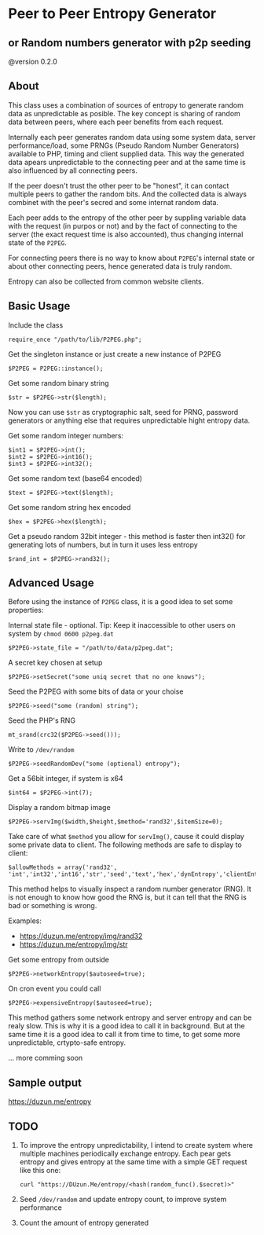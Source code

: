 
# Peer to Peer Entropy Generator
## or Random numbers generator with p2p seeding
@version 0.2.0

## About

This class uses a combination of sources of entropy to generate random data as unpredictable as posible. 
The key concept is sharing of random data between peers, where each peer benefits from each request.

Internally each peer generates random data using some system data, server performance/load, some PRNGs (Pseudo Random Number Generators) available to PHP, timing and client supplied data. This way the generated data apears unpredictable to the connecting peer and at the same time is also influenced by all connecting peers.

If the peer doesn't trust the other peer to be "honest", it can contact multiple peers to gather the random bits. And the collected data is always combinet with the peer's secred and some internat random data.

Each peer adds to the entropy of the other peer by suppling variable data with the request (in purpos or not) and by the fact of connecting to the server (the exact request time is also accounted), thus changing internal state of the `P2PEG`.

For connecting peers there is no way to know about `P2PEG`'s internal state or about other connecting peers, hence generated data is truly random.

Entropy can also be collected from common website clients.

## Basic Usage

Include the class

    require_once "/path/to/lib/P2PEG.php";
    
Get the singleton instance or just create a new instance of P2PEG

    $P2PEG = P2PEG::instance();
    
Get some random binary string

    $str = $P2PEG->str($length);

Now you can use `$str` as cryptographic salt, seed for PRNG, password generators or anything else that requires unpredictable hight entropy data.
    
Get some random integer numbers:

    $int1 = $P2PEG->int();
    $int2 = $P2PEG->int16();
    $int3 = $P2PEG->int32();
    
Get some random text (base64 encoded)

    $text = $P2PEG->text($length);
    
Get some random string hex encoded

    $hex = $P2PEG->hex($length);

Get a pseudo random 32bit integer - this method is faster then int32() for generating lots of numbers, but in turn it uses less entropy

    $rand_int = $P2PEG->rand32();

## Advanced Usage

Before using the instance of `P2PEG` class, it is a good idea to set some properties:

Internal state file - optional. Tip: Keep it inaccessible to other users on system by `chmod 0600 p2peg.dat`

    $P2PEG->state_file = "/path/to/data/p2peg.dat";
    
A secret key chosen at setup

    $P2PEG->setSecret("some uniq secret that no one knows");

Seed the P2PEG with some bits of data or your choise

    $P2PEG->seed("some (random) string");
    
Seed the PHP's RNG

    mt_srand(crc32($P2PEG->seed()));
    
Write to `/dev/random`
    
    $P2PEG->seedRandomDev("some (optional) entropy");

Get a 56bit integer, if system is x64

    $int64 = $P2PEG->int(7);

Display a random bitmap image

    $P2PEG->servImg($width,$height,$method='rand32',$itemSize=0);
    
Take care of what `$method` you allow for `servImg()`, cause it could display some private data to client.
The following methods are safe to display to client:

    $allowMethods = array('rand32', 'int','int32','int16','str','seed','text','hex','dynEntropy','clientEntropy','networkEntropy');

This method helps to visually inspect a random number generator (RNG). It is not enough to know how good the RNG is, but it can tell that the RNG is bad or something is wrong.

Examples:
- https://duzun.me/entropy/img/rand32
- https://duzun.me/entropy/img/str


Get some entropy from outside
    
    $P2PEG->networkEntropy($autoseed=true);

On cron event you could call

    $P2PEG->expensiveEntropy($autoseed=true);
    
This method gathers some network entropy and server entropy and can be realy slow. This is why it is a good idea to call it in background. But at the same time it is a good idea to call it from time to time, to get some more unpredictable, crtypto-safe entropy.

 ... more comming soon
    

## Sample output

https://duzun.me/entropy


## TODO

1. To improve the entropy unpredictability, I intend to create system where multiple machines periodically exchange entropy. 
Each pear gets entropy and gives entropy at the same time with a simple GET request like this one:

    `curl "https://DUzun.Me/entropy/<hash(random_func().$secret)>"`

2. Seed `/dev/random` and update entropy count, to improve system performance

3. Count the amount of entropy generated


